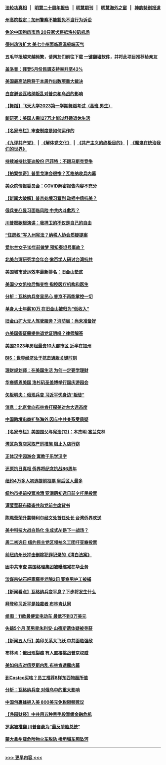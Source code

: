 #### [法轮功真相](https://github.com/gfw-breaker/truth/blob/master/README.md?t=0) &nbsp;&nbsp;|&nbsp;&nbsp; [明慧二十周年报告](https://github.com/gfw-breaker/mh-reports/blob/master/README.md?t=0) &nbsp;&nbsp;|&nbsp;&nbsp;[明慧期刊](https://github.com/gfw-breaker/mh-qikan) &nbsp;&nbsp;|&nbsp;&nbsp; [明慧海外之窗](https://github.com/gfw-breaker/mh-news/blob/master/README.md?t=0) &nbsp;&nbsp;|&nbsp;&nbsp; [神韵特别报道](https://github.com/gfw-breaker/mh-news/blob/master/shenyun.md?t=0)
#### [州高院裁定：加州警察不能豁免不当行为诉讼](../pages/nsc412/n14023162.md?t=06270944) 
#### [免沦中国狗肉市场 20只家犬将抵洛杉矶机场](../pages/nsc412/n14023153.md?t=06270944) 
#### [德州热浪扩大 美七个州面临高温极端天气](../pages/nsc412/n14023126.md?t=06270944) 
#### 五毛举报越来越频繁，请网友们前往下载 [一键翻墙软件](https://github.com/gfw-breaker/ssr-accounts)，并将此项目推荐给亲友
#### [盖洛普：拜登5月份民调支持率升至43%](../pages/nsc412/n14023135.md?t=06270944) 
#### [美国最高法院将于本周作出数项重大裁决](../pages/nsc412/n14023014.md?t=06270944) 
#### [白宫避谈瓦格纳叛乱对普京和乌战的影响](../pages/nsc412/n14023097.md?t=06270944) 
#### [【舞蹈】飞天大学2023第一学期舞蹈考试（高班 男生）](../pages/nsc412/n14023007.md?t=06270944) 
#### [新研究：美国人需127万才能过舒适退休生活](../pages/nsc412/n14023121.md?t=06270944) 
#### [【名家专栏】审查制度是如何运作的](../pages/nsc412/n14022903.md?t=06270944) 
#### [《九评共产党》](https://github.com/begood0513/9ping.md/blob/master/README.md) &nbsp;|&nbsp; [《解体党文化》](../../../../jtdwh.md/blob/master/README.md)  &nbsp;|&nbsp; [《共产主义的终极目的》](../../../../gczydzjmd.md/blob/master/README.md) &nbsp;|&nbsp; [《魔鬼在统治我们的世界》](../../../../mgztzwmdsj.md/blob/master/README.md) 
#### [持续减持比亚迪股份 巴菲特：不跟马斯克竞争](../pages/nsc412/n14023026.md?t=06270944) 
#### [【拍案惊奇】普⾥戈津会很惨？瓦格纳收兵内幕](../pages/nsc412/n14023072.md?t=06270944) 
#### [美众院情报委员会：COVID解密报告内容不充分](../pages/nsc412/n14023057.md?t=06270944) 
#### [【新闻大破解】普京处境习看到 动摇中俄抗美？](../pages/nsc412/n14023035.md?t=06270944) 
#### [俄兵变凸显习面临风险 中共内斗愈烈？](../pages/nsc412/n14023058.md?t=06270944) 
#### [川普密歇根演讲：我捍卫的不仅是自己的自由](../pages/nsc412/n14022993.md?t=06270944) 
#### [“住房权”写入州宪法？纳税人协会质疑提案](../pages/nsc412/n14023032.md?t=06270944) 
#### [爱尔兰女子10年前做梦 预知泰坦号事故？](../pages/nsc412/n14022994.md?t=06270944) 
#### [北美台湾研究学会年会 逾百学人研讨台湾抗共](../pages/nsc412/n14022513.md?t=06270944) 
#### [美国城市营运效率最新排名：旧金山垫底](../pages/nsc412/n14022725.md?t=06270944) 
#### [美国少女凯拉后悔变性 指控医疗机构和医生](../pages/nsc412/n14022584.md?t=06270944) 
#### [分析：瓦格纳兵变显民心 普京不再能掌控一切](../pages/nsc412/n14022970.md?t=06270944) 
#### [单身人士年薪10万 在旧金山被归为“低收入”](../pages/nsc412/n14022735.md?t=06270944) 
#### [旧金山扩大无人驾驶服务？消防局：尚未准备好](../pages/nsc412/n14022700.md?t=06270944) 
#### [办美国签证需提供退党证明吗？律师解答](../pages/nsc412/n14022721.md?t=06270944) 
#### [美国2023年房租最贵10大都市区 近半在加州](../pages/nsc412/n14022463.md?t=06270944) 
#### [BIS：世界经济处于抗击通胀关键时刻](../pages/nsc412/n14022919.md?t=06270944) 
#### [理财规划师：在美国生活 为何一定要学理财](../pages/nsc412/n14022614.md?t=06270944) 
#### [华裔感恩美国 洛杉矶圣盖博举行国庆游园会](../pages/nsc412/n14022500.md?t=06270944) 
#### [矢板明夫：俄现兵变 习近平忧身边“叛徒”](../pages/nsc412/n14022826.md?t=06270944) 
#### [消息：北京曾向布林肯打探美对台大选态度](../pages/nsc412/n14022811.md?t=06270944) 
#### [中国跨境电商扩张海外 因与中共关系受质疑](../pages/nsc412/n14022737.md?t=06270944) 
#### [【名家专栏】美国国父与宪法(12)：本杰明‧富兰克林](../pages/nsc412/n14022083.md?t=06270944) 
#### [湾区杂货店采取严厉措施 阻止入店行窃](../pages/nsc412/n14022727.md?t=06270944) 
#### [正体汉字园游会 寓教于乐学汉字](../pages/nsc412/n14022712.md?t=06270944) 
#### [还原抗日真相 侨界将纪念抗战86周年](../pages/nsc412/n14022709.md?t=06270944) 
#### [纽约4万多人初选提前投票 皇后区人最多](../pages/nsc412/n14022662.md?t=06270944) 
#### [纽约市提前投票冷清 亚潮萌初选日前夕吁民投票](../pages/nsc412/n14022646.md?t=06270944) 
#### [谭莹莹获布碌崙共和党前主席背书](../pages/nsc412/n14022659.md?t=06270944) 
#### [陈珮莹荣升蒙特利尔经文处首任处长 台湾侨界欢送](../pages/nsc412/n14022608.md?t=06270944) 
#### [美中科技大战白热化 生成式AI是下一战场？](../pages/nsc412/n14021752.md?t=06270944) 
#### [周二初选日 纽约民主党区领袖义工团吁亚裔投票](../pages/nsc412/n14022651.md?t=06270944) 
#### [前纽约州长抨击删除犯罪记录的《清白法案》](../pages/nsc412/n14022587.md?t=06270944) 
#### [因中共审查 美国格理集团被曝缩减在华业务](../pages/nsc412/n14022548.md?t=06270944) 
#### [涉谋杀钻石吧家庭养老院2妇 亚裔男护工被捕](../pages/nsc412/n14022551.md?t=06270944) 
#### [【新闻看点】瓦格纳兵变平息？下步将发生什么](../pages/nsc412/n14022474.md?t=06270944) 
#### [拜登称习近平是独裁者 布林肯认同](../pages/nsc412/n14022538.md?t=06270944) 
#### [组图：11款最便宜电动车 最低不到3万美元](../pages/nsc412/n14020732.md?t=06270944) 
#### [失踪5个月 英男星朱利安·山德斯遗体疑被寻获](../pages/nsc412/n14022494.md?t=06270944) 
#### [【新闻五人行】美印关系大飞跃 中共面临强敌](../pages/nsc412/n14022435.md?t=06270944) 
#### [布林肯：俄出现裂痕 有人直接挑战普京权威](../pages/nsc412/n14022464.md?t=06270944) 
#### [美如何应对俄罗斯内乱 布林肯透露内幕](../pages/nsc412/n14022487.md?t=06270944) 
#### [到Costco买啥？员工推荐8样东西物超所值](../pages/nsc412/n14021305.md?t=06270944) 
#### [分析：瓦格纳兵变 对俄乌中的重大影响](../pages/nsc412/n14022346.md?t=06270944) 
#### [中国包裹蜂拥入美 800美元免税限额惹议](../pages/nsc412/n14022207.md?t=06270944) 
#### [【净园财经】中共用五种黑手段暂缓金融危机](../pages/nsc412/n14022264.md?t=06270944) 
#### [罗案被推翻 川普自豪为“最反堕胎总统”](../pages/nsc412/n14022382.md?t=06270944) 
#### [蒙大拿州载危险物火车脱轨 桥坍塌车厢坠河](../pages/nsc412/n14022415.md?t=06270944) 

----
#### [ >>> 更早内容 <<< ](../indexes/nsc412-earlier.md)
